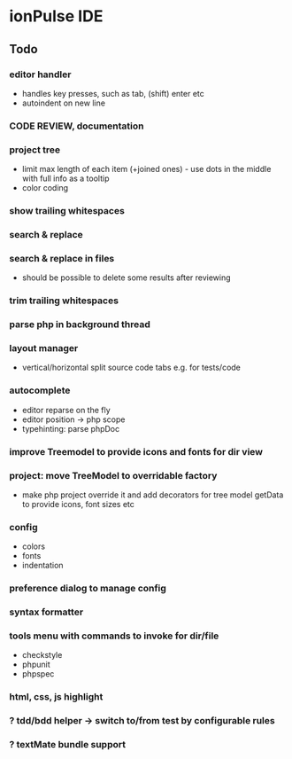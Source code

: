 ionPulse IDE
============

Todo
----

### editor handler
* handles key presses, such as tab, (shift) enter etc
* autoindent on new line

### CODE REVIEW, documentation

### project tree
* limit max length of each item (+joined ones) - use dots in the middle with full info as a tooltip
* color coding

### show trailing whitespaces

### search & replace

### search & replace in files
* should be possible to delete some results after reviewing

### trim trailing whitespaces

### parse php in background thread

### layout manager
* vertical/horizontal split source code tabs e.g. for tests/code

### autocomplete
* editor reparse on the fly
* editor position -> php scope
* typehinting: parse phpDoc

### improve Treemodel to provide icons and fonts for dir view

### project: move TreeModel to overridable factory
* make php project override it and add decorators for tree model getData to provide icons, font sizes etc

### config
* colors
* fonts
* indentation

### preference dialog to manage config

### syntax formatter

### tools menu with commands to invoke for dir/file
* checkstyle
* phpunit
* phpspec

### html, css, js highlight

### ? tdd/bdd helper -> switch to/from test by configurable rules

### ? textMate bundle support

